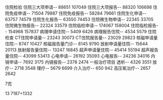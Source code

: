 住院检验
	住院三大项申请-- 88651   107049
	住院三大项报告-- 88320   106698
	住院免疫申请-- 71504   79887
	住院免疫报告-- 58284   79661
	住院生化申请-- 63757   74579
	住院生化报告-- 63550   74453
	住院微生物申请-- 22345   33705
	住院微生物报告-- 22324   33579
	住院临检申请-- 174067   158004
	住院临检报告-- 154968   157837
	病理申请住院-- 5409   6426
	病理报告住院-- 4534   5579
住院检查
	CT住院申请量-- 23243   30073
	CT住院报告量-- 23029   29823
	核磁申请量住院-- 8747   10427
	核磁报告量门诊-- 8145   9790
	放射申请量住院-- 15644   20113
	放射报告量住院-- 13247   16845
	超声申请量住院-- 45414   55194
	超声报告量住院-- 43099   53413
	心电申请-- 26192   35093
	心电报告-- 24236   34016
	内镜申请-- 7692   3175
	内镜报告-- 2378   2474
一般治疗项目
	透析-- 4326   3551
	放疗-- 2718   3548
	理疗-- 5679   6699
	介入治疗-- 650   942
	高压氧治疗-- 2657   2642

7完

13  7187+1332